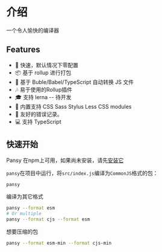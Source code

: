 # 介绍

一个令人愉快的编译器

## Features

* 🚀 快速，默认情况下零配置
* 📦 基于 rollup 进行打包
* 🚗 基于 Buble/Babel/TypeScript 自动转换 JS 文件
* 🎶 易于使用的Rollup插件
* 🎓 支持 lerna -- 待开发
* 💅 内置支持 CSS Sass Stylus Less CSS modules
* 🚨 友好的错误记录。
* 💻 支持 TypeScript

## 快速开始

Pansy 在npm上可用，如果尚未安装，请先[安装它](./installation.md)

`pansy`在项目中运行，将`src/index.js`编译为`CommonJS`格式的包：

```bash
pansy
```

编译为其它格式

```bash
pansy --format esm
# Or multiple
pansy --format cjs --format esm
```

想要压缩的包

```bash
pansy --format esm-min --format cjs-min
```
